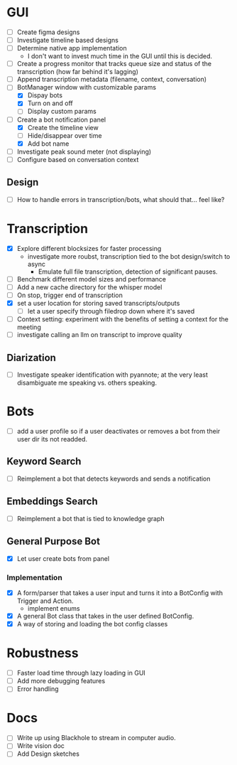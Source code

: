 # GUI
- [ ] Create figma designs
- [ ] Investigate timeline based designs
- [ ] Determine native app implementation
    - I don't want to invest much time in the GUI until this is decided.
- [ ] Create a progress monitor that tracks queue size and status of the transcription (how far behind it's lagging)
- [ ] Append transcription metadata (filename, context, conversation)
- [ ] BotManager window with customizable params
    - [x] Dispay bots
    - [x] Turn on and off
    - [ ] Display custom params
- [ ] Create a bot notification panel
    - [x] Create the timeline view
    - [ ] Hide/disappear over time
    - [x] Add bot name
- [ ] Investigate peak sound meter (not displaying)
- [ ] Configure based on conversation context

## Design
- [ ] How to handle errors in transcription/bots, what should that... feel like?

# Transcription
- [x] Explore different blocksizes for faster processing
    - investigate more roubst, transcription tied to the bot design/switch to async
        - Emulate full file transcription, detection of significant pauses.
- [ ] Benchmark different model sizes and performance
- [ ] Add a new cache directory for the whisper model
- [ ] On stop, trigger end of transcription
- [x] set a user location for storing saved transcripts/outputs
  - [ ] let a user specify through filedrop down where it's saved
- [ ] Context setting: experiment with the benefits of setting a context for the meeting
- [ ] investigate calling an llm on transcript to improve quality

## Diarization
- [ ] Investigate speaker identification with pyannote; at the very least disambiguate me speaking vs. others speaking.

# Bots
- [ ] add a user profile so if a user deactivates or removes a bot from their user dir its not readded.

## Keyword Search
- [ ] Reimplement a bot that detects keywords and sends a notification

## Embeddings Search
- [ ] Reimplement a bot that is tied to knowledge graph

## General Purpose Bot
- [x] Let user create bots from panel

### Implementation
- [x] A form/parser that takes a user input and turns it into a BotConfig with Trigger and Action.
    - implement enums
- [x] A general Bot class that takes in the user defined BotConfig.
- [x] A way of storing and loading the bot config classes

# Robustness
- [ ] Faster load time through lazy loading in GUI
- [ ] Add more debugging features
- [ ] Error handling

# Docs
- [ ] Write up using Blackhole to stream in computer audio.
- [ ] Write vision doc
- [ ] Add Design sketches
